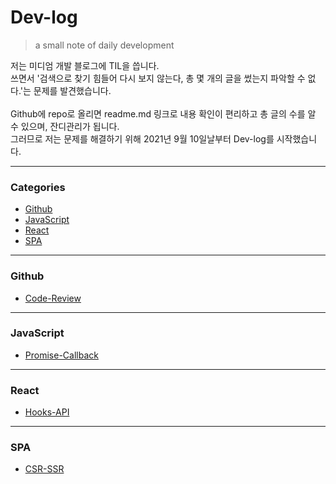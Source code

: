 # Dev-log
> a small note of daily development   

저는 미디엄 개발 블로그에 TIL을 씁니다.   
쓰면서 '검색으로 찾기 힘들어 다시 보지 않는다, 총 몇 개의 글을 썼는지 파악할 수 없다.'는 문제를 발견했습니다.   
<br>
Github에 repo로 올리면 readme.md 링크로 내용 확인이 편리하고 총 글의 수를 알 수 있으며, 잔디관리가 됩니다.   
그러므로 저는 문제를 해결하기 위해 2021년 9월 10일날부터 Dev-log를 시작했습니다. 

---

### Categories

* [Github](#github)
* [JavaScript](#javascript)
* [React](#react)
* [SPA](#spa)

---


### Github

- [Code-Review](github/Code-Review.md)

---

### JavaScript

- [Promise-Callback](javascript/Promise-Callback.md)

---

### React

- [Hooks-API](react/Hooks-API.md)

---

### SPA

- [CSR-SSR](spa/CSR-SSR.md)
